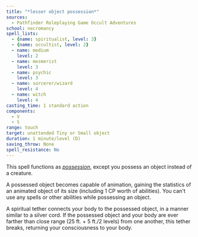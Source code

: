 ```yaml
---
title: "*lesser object possession*"
sources:
  - Pathfinder Roleplaying Game Occult Adventures
school: necromancy
spell_lists:
  - {name: spiritualist, level: 3}
  - {name: occultist, level: 2}
  - name: medium
    level: 2
  - name: mesmerist
    level: 3
  - name: psychic
    level: 3
  - name: sorcerer/wizard
    level: 4
  - name: witch
    level: 4
casting_time: 1 standard action
components:
  - V
  - S
range: touch
target: unattended Tiny or Small object
duration: 1 minute/level (D)
saving_throw: None
spell_resistance: No
---
```


This spell functions as [*possession*](/spells/possession/), except you possess an object instead of a creature.

A possessed object becomes capable of animation, gaining the statistics of an animated object of its size (including 1 CP worth of abilities). You can't use any spells or other abilities while possessing an object.

A spiritual tether connects your body to the possessed object, in a manner similar to a silver cord. If the possessed object and your body are ever farther than close range (25 ft. + 5 ft./2 levels) from one another, this tether breaks, returning your consciousness to your body.
